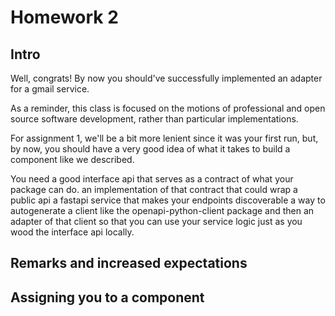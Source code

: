 # Homework 2

## Intro

Well, congrats! By now you should've successfully implemented an adapter for a gmail service.

As a reminder, this class is focused on the motions of professional and open source software development, rather than particular implementations.

For assignment 1, we'll be a bit more lenient since it was your first run, but, by now, you should have a very good idea of what it takes to build a component like we described.

You need a good interface api that serves as a contract of what your package can do.
an implementation of that contract that could wrap a public api 
a fastapi service that makes your endpoints discoverable
a way to autogenerate a client like the openapi-python-client package
and then an adapter of that client so that you can use your service logic just as you wood the interface api locally.
## Remarks and increased expectations

## Assigning you to a component

## 